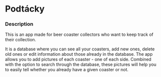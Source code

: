 # Podtácky

### Description
This is an app made for beer coaster collectors who want to keep track of their collection.

It is a database where you can see all your coasters, add new ones, delete old ones or edit information about those already in the database. 
The app allows you to add pictures of each coaster - one of each side. 
Combined with the option to search through the database, these pictures will help you to easily tell whether you already have a given coaster or not.
